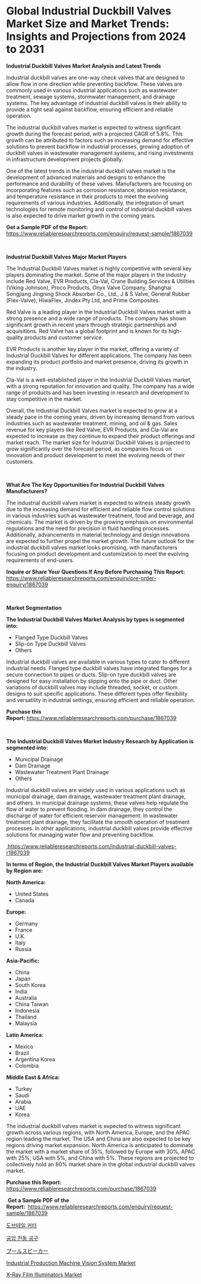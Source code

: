 <p><h1>Global Industrial Duckbill Valves Market Size and Market Trends: Insights and Projections from 2024 to 2031</h1></p><p><strong>Industrial Duckbill Valves Market Analysis and Latest Trends</strong></p>
<p><p>Industrial duckbill valves are one-way check valves that are designed to allow flow in one direction while preventing backflow. These valves are commonly used in various industrial applications such as wastewater treatment, sewage systems, stormwater management, and drainage systems. The key advantage of industrial duckbill valves is their ability to provide a tight seal against backflow, ensuring efficient and reliable operation.</p><p>The industrial duckbill valves market is expected to witness significant growth during the forecast period, with a projected CAGR of 5.8%. This growth can be attributed to factors such as increasing demand for effective solutions to prevent backflow in industrial processes, growing adoption of duckbill valves in wastewater management systems, and rising investments in infrastructure development projects globally.</p><p>One of the latest trends in the industrial duckbill valves market is the development of advanced materials and designs to enhance the performance and durability of these valves. Manufacturers are focusing on incorporating features such as corrosion resistance, abrasion resistance, and temperature resistance in their products to meet the evolving requirements of various industries. Additionally, the integration of smart technologies for remote monitoring and control of industrial duckbill valves is also expected to drive market growth in the coming years.</p></p>
<p><strong>Get a Sample PDF of the Report:&nbsp;</strong> <a href="https://www.reliableresearchreports.com/enquiry/request-sample/1867039">https://www.reliableresearchreports.com/enquiry/request-sample/1867039</a></p>
<p>&nbsp;</p>
<p><strong>Industrial Duckbill Valves Major Market Players</strong></p>
<p><p>The Industrial Duckbill Valves market is highly competitive with several key players dominating the market. Some of the major players in the industry include Red Valve, EVR Products, Cla-Val, Crane Building Services & Utilities (Viking Johnson), Proco Products, Onyx Valve Company, Shanghai Songjiang Jingning Shock Absorber Co., Ltd., J & S Valve, General Rubber (Flex-Valve), HiwaFlex, Jindex Pty Ltd, and Prime Composites.</p><p>Red Valve is a leading player in the Industrial Duckbill Valves market with a strong presence and a wide range of products. The company has shown significant growth in recent years through strategic partnerships and acquisitions. Red Valve has a global footprint and is known for its high-quality products and customer service.</p><p>EVR Products is another key player in the market, offering a variety of Industrial Duckbill Valves for different applications. The company has been expanding its product portfolio and market presence, driving its growth in the industry.</p><p>Cla-Val is a well-established player in the Industrial Duckbill Valves market, with a strong reputation for innovation and quality. The company has a wide range of products and has been investing in research and development to stay competitive in the market.</p><p>Overall, the Industrial Duckbill Valves market is expected to grow at a steady pace in the coming years, driven by increasing demand from various industries such as wastewater treatment, mining, and oil & gas. Sales revenue for key players like Red Valve, EVR Products, and Cla-Val are expected to increase as they continue to expand their product offerings and market reach. The market size for Industrial Duckbill Valves is projected to grow significantly over the forecast period, as companies focus on innovation and product development to meet the evolving needs of their customers.</p></p>
<p>&nbsp;</p>
<p><strong>What Are The Key Opportunities For Industrial Duckbill Valves Manufacturers?</strong></p>
<p><p>The industrial duckbill valves market is expected to witness steady growth due to the increasing demand for efficient and reliable flow control solutions in various industries such as wastewater treatment, food and beverage, and chemicals. The market is driven by the growing emphasis on environmental regulations and the need for precision in fluid handling processes. Additionally, advancements in material technology and design innovations are expected to further propel the market growth. The future outlook for the industrial duckbill valves market looks promising, with manufacturers focusing on product development and customization to meet the evolving requirements of end-users.</p></p>
<p><strong>Inquire or Share Your Questions If Any Before Purchasing This Report:</strong> <a href="https://www.reliableresearchreports.com/enquiry/pre-order-enquiry/1867039">https://www.reliableresearchreports.com/enquiry/pre-order-enquiry/1867039</a></p>
<p>&nbsp;</p>
<p><strong>Market Segmentation</strong></p>
<p><strong>The Industrial Duckbill Valves Market Analysis by types is segmented into:</strong></p>
<p><ul><li>Flanged Type Duckbill Valves</li><li>Slip-on Type Duckbill Valves</li><li>Others</li></ul></p>
<p><p>Industrial duckbill valves are available in various types to cater to different industrial needs. Flanged type duckbill valves have integrated flanges for a secure connection to pipes or ducts. Slip-on type duckbill valves are designed for easy installation by slipping onto the pipe or duct. Other variations of duckbill valves may include threaded, socket, or custom designs to suit specific applications. These different types offer flexibility and versatility in industrial settings, ensuring efficient and reliable operation.</p></p>
<p><strong>Purchase this Report:&nbsp;</strong><a href="https://www.reliableresearchreports.com/purchase/1867039">https://www.reliableresearchreports.com/purchase/1867039</a></p>
<p>&nbsp;</p>
<p><strong>The Industrial Duckbill Valves Market Industry Research by Application is segmented into:</strong></p>
<p><ul><li>Municipal Drainage</li><li>Dam Drainage</li><li>Wastewater Treatment Plant Drainage</li><li>Others</li></ul></p>
<p><p>Industrial duckbill valves are widely used in various applications such as municipal drainage, dam drainage, wastewater treatment plant drainage, and others. In municipal drainage systems, these valves help regulate the flow of water to prevent flooding. In dam drainage, they control the discharge of water for efficient reservoir management. In wastewater treatment plant drainage, they facilitate the smooth operation of treatment processes. In other applications, industrial duckbill valves provide effective solutions for managing water flow and preventing backflow.</p></p>
<p><a href="https://www.reliableresearchreports.com/industrial-duckbill-valves-r1867039">&nbsp;https://www.reliableresearchreports.com/industrial-duckbill-valves-r1867039</a></p>
<p><strong>In terms of Region, the Industrial Duckbill Valves Market Players available by Region are:</strong></p>
<p>
    <p> <strong> North America: </strong>
        <ul>
            <li>United States</li>
            <li>Canada</li>
        </ul>
        </p> 
    <p> <strong> Europe: </strong>
        <ul>
            <li>Germany</li>
            <li>France</li>
            <li>U.K.</li>
            <li>Italy</li>
            <li>Russia</li>
        </ul>
        </p> 
    <p> <strong> Asia-Pacific: </strong>
        <ul>
            <li>China</li>
            <li>Japan</li>
            <li>South Korea</li>
            <li>India</li>
            <li>Australia</li>
            <li>China Taiwan</li>
            <li>Indonesia</li>
            <li>Thailand</li>
            <li>Malaysia</li>
        </ul>
        </p> 
    <p> <strong> Latin America: </strong>
        <ul>
            <li>Mexico</li>
            <li>Brazil</li>
            <li>Argentina Korea</li>
            <li>Colombia</li>
        </ul>
        </p> 
    <p> <strong> Middle East & Africa: </strong>
        <ul>
            <li>Turkey</li>
            <li>Saudi</li>
            <li>Arabia</li>
            <li>UAE</li>
            <li>Korea</li>
        </ul>
    </p>
    </p>
<p><p>The industrial duckbill valves market is expected to witness significant growth across various regions, with North America, Europe, and the APAC region leading the market. The USA and China are also expected to be key regions driving market expansion. North America is anticipated to dominate the market with a market share of 35%, followed by Europe with 30%, APAC with 25%, USA with 5%, and China with 5%. These regions are projected to collectively hold an 80% market share in the global industrial duckbill valves market.</p></p>
<p><strong>Purchase this Report: </strong><a href="https://www.reliableresearchreports.com/purchase/1867039">https://www.reliableresearchreports.com/purchase/1867039</a></p>
<p>&nbsp;<strong>Get a Sample PDF of the Report:&nbsp;&nbsp;</strong><a href="https://www.reliableresearchreports.com/enquiry/request-sample/1867039">https://www.reliableresearchreports.com/enquiry/request-sample/1867039</a></p>
<p><strong></strong></p>
<p><p><a href="https://medium.com/@bereniceroberts1978/%EB%8F%84%EB%B9%8C-%EC%BB%A4%ED%84%B0-%EC%8B%9C%EC%9E%A5-%EC%9D%B8%EC%82%AC%EC%9D%B4%ED%8A%B8-%EC%8B%9C%EC%9E%A5-%EB%8F%99%ED%96%A5-%EC%84%B1%EC%9E%A5-2024%EB%85%84%EB%B6%80%ED%84%B0-2031%EB%85%84%EA%B9%8C%EC%A7%80-%EC%98%88%EC%B8%A1-e6bf48d3af7e">도브테일 커터</a></p><p><a href="https://github.com/wallacBahrtyinger567686/Market-Research-Report-List-1/blob/main/975824239888.md">공압 전동 공구</a></p><p><a href="https://github.com/EthanMorar2011/Market-Research-Report-List-1/blob/main/269263543339.md">プールスピーカー</a></p><p><a href="https://github.com/jodemen/Market-Research-Report-List-2/blob/main/industrial-production-machine-vision-system-market.md">Industrial Production Machine Vision System Market</a></p><p><a href="https://github.com/Sarissaschmalingtr6fz2739/Market-Research-Report-List-2/blob/main/x-ray-film-illuminators-market.md">X-Ray Film Illuminators Market</a></p></p>